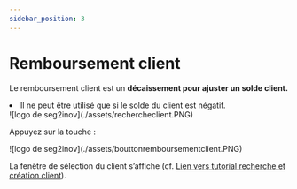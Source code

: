 ```yaml
---
sidebar_position: 3
---
```


 # Remboursement client

 Le remboursement client est un **décaissement pour ajuster un solde client.**
<li> Il ne peut être utilisé que si le solde du client est négatif. </li>

<div className="contenaireImg">
    ![logo de seg2inov](./assets/rechercheclient.PNG)
</div>

Appuyez sur la touche :

<div className="contenaireImg">
    ![logo de seg2inov](./assets/bouttonremboursementclient.PNG)
</div>

La fenêtre de sélection du client s’affiche (cf. [Lien vers tutorial recherche et création client](https://aide.seg2inov.eu/docs/client/recherche)).